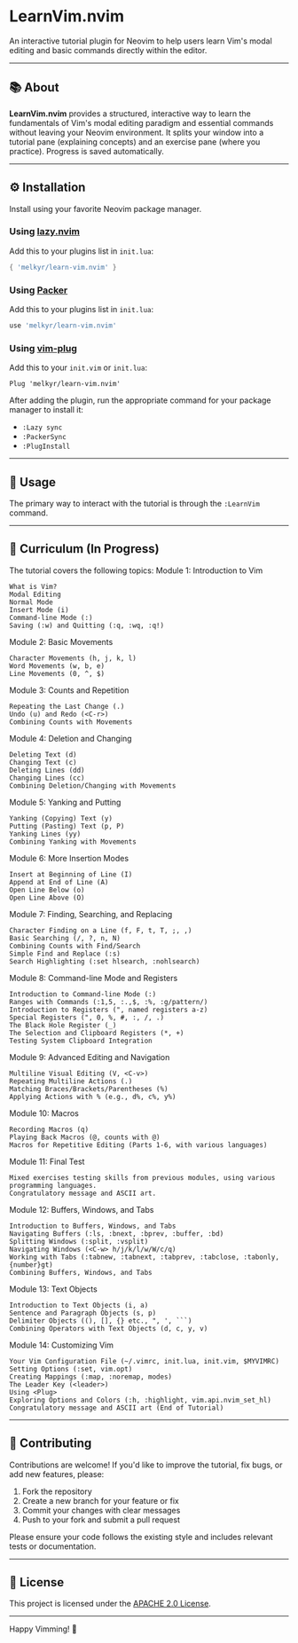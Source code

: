 # LearnVim.nvim

An interactive tutorial plugin for Neovim to help users learn Vim's modal editing and basic commands directly within the editor.

---

## 📚 About

**LearnVim.nvim** provides a structured, interactive way to learn the fundamentals of Vim's modal editing paradigm and essential commands without leaving your Neovim environment. It splits your window into a tutorial pane (explaining concepts) and an exercise pane (where you practice). Progress is saved automatically.

---

## ⚙️ Installation

Install using your favorite Neovim package manager.

### Using [lazy.nvim](https://github.com/folke/lazy.nvim)

Add this to your plugins list in `init.lua`:

```lua
{ 'melkyr/learn-vim.nvim' }
```

### Using [Packer](https://github.com/wbthomason/packer.nvim)

Add this to your plugins list in `init.lua`:

```lua
use 'melkyr/learn-vim.nvim'
```

### Using [vim-plug](https://github.com/junegunn/vim-plug)

Add this to your `init.vim` or `init.lua`:

```vim
Plug 'melkyr/learn-vim.nvim'
```

After adding the plugin, run the appropriate command for your package manager to install it:

- `:Lazy sync`
- `:PackerSync`
- `:PlugInstall`

---

## 🚀 Usage

The primary way to interact with the tutorial is through the `:LearnVim` command.

---

## 🧠 Curriculum (In Progress)

The tutorial covers the following topics:
Module 1: Introduction to Vim

    What is Vim?
    Modal Editing
    Normal Mode
    Insert Mode (i)
    Command-line Mode (:)
    Saving (:w) and Quitting (:q, :wq, :q!)

Module 2: Basic Movements

    Character Movements (h, j, k, l)
    Word Movements (w, b, e)
    Line Movements (0, ^, $)

Module 3: Counts and Repetition

    Repeating the Last Change (.)
    Undo (u) and Redo (<C-r>)
    Combining Counts with Movements

Module 4: Deletion and Changing

    Deleting Text (d)
    Changing Text (c)
    Deleting Lines (dd)
    Changing Lines (cc)
    Combining Deletion/Changing with Movements

Module 5: Yanking and Putting

    Yanking (Copying) Text (y)
    Putting (Pasting) Text (p, P)
    Yanking Lines (yy)
    Combining Yanking with Movements

Module 6: More Insertion Modes

    Insert at Beginning of Line (I)
    Append at End of Line (A)
    Open Line Below (o)
    Open Line Above (O)

Module 7: Finding, Searching, and Replacing

    Character Finding on a Line (f, F, t, T, ;, ,)
    Basic Searching (/, ?, n, N)
    Combining Counts with Find/Search
    Simple Find and Replace (:s)
    Search Highlighting (:set hlsearch, :nohlsearch)

Module 8: Command-line Mode and Registers

    Introduction to Command-line Mode (:)
    Ranges with Commands (:1,5, :.,$, :%, :g/pattern/)
    Introduction to Registers (", named registers a-z)
    Special Registers (", 0, %, #, :, /, .)
    The Black Hole Register (_)
    The Selection and Clipboard Registers (*, +)
    Testing System Clipboard Integration

Module 9: Advanced Editing and Navigation

    Multiline Visual Editing (V, <C-v>)
    Repeating Multiline Actions (.)
    Matching Braces/Brackets/Parentheses (%)
    Applying Actions with % (e.g., d%, c%, y%)

Module 10: Macros

    Recording Macros (q)
    Playing Back Macros (@, counts with @)
    Macros for Repetitive Editing (Parts 1-6, with various languages)

Module 11: Final Test

    Mixed exercises testing skills from previous modules, using various programming languages.
    Congratulatory message and ASCII art.

Module 12: Buffers, Windows, and Tabs

    Introduction to Buffers, Windows, and Tabs
    Navigating Buffers (:ls, :bnext, :bprev, :buffer, :bd)
    Splitting Windows (:split, :vsplit)
    Navigating Windows (<C-w> h/j/k/l/w/W/c/q)
    Working with Tabs (:tabnew, :tabnext, :tabprev, :tabclose, :tabonly, {number}gt)
    Combining Buffers, Windows, and Tabs

Module 13: Text Objects

    Introduction to Text Objects (i, a)
    Sentence and Paragraph Objects (s, p)
    Delimiter Objects ((), [], {} etc., ", ', ```)
    Combining Operators with Text Objects (d, c, y, v)

Module 14: Customizing Vim

    Your Vim Configuration File (~/.vimrc, init.lua, init.vim, $MYVIMRC)
    Setting Options (:set, vim.opt)
    Creating Mappings (:map, :noremap, modes)
    The Leader Key (<leader>)
    Using <Plug>
    Exploring Options and Colors (:h, :highlight, vim.api.nvim_set_hl)
    Congratulatory message and ASCII art (End of Tutorial)

---

## 🤝 Contributing

Contributions are welcome! If you'd like to improve the tutorial, fix bugs, or add new features, please:

1. Fork the repository
2. Create a new branch for your feature or fix
3. Commit your changes with clear messages
4. Push to your fork and submit a pull request

Please ensure your code follows the existing style and includes relevant tests or documentation.

---

## 📄 License

This project is licensed under the [APACHE 2.0 License](LICENSE).

---

Happy Vimming! 🎉
